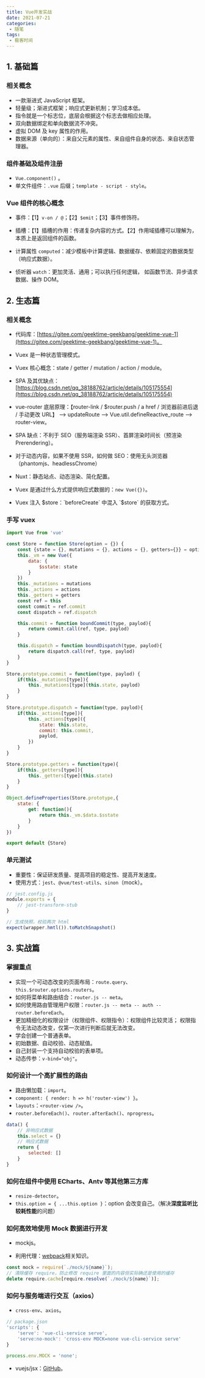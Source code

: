 ```yaml
---
title: Vue开发实战
date: 2021-07-21
categories:
 - 随笔
tags:
 - 极客时间
---
```


<!-- more -->



## 1. 基础篇

### 相关概念

- 一款渐进式 JavaScript 框架。
- 轻量级；渐进式框架；响应式更新机制；学习成本低。
- 指令就是一个标志位，底层会根据这个标志去做相应处理。
- 双向数据绑定和单向数据流不冲突。
- 虚拟 DOM 及 key 属性的作用。
- 数据来源（单向的）：来自父元素的属性、来自组件自身的状态、来自状态管理器。



### 组件基础及组件注册

- `Vue.component()` 。
- 单文件组件：`.vue` 后缀；`template - script - style`。



### Vue 组件的核心概念

- 事件：【1】`v-on / @`；【2】`$emit`；【3】事件修饰符。

- 插槽：【1】插槽的作用：传递复杂内容的方式。【2】作用域插槽可以理解为，本质上是返回组件的函数。
- 计算属性 `computed`：减少模板中计算逻辑、数据缓存、依赖固定的数据类型（响应式数据）。
- 侦听器 `watch`：更加灵活、通用；可以执行任何逻辑，  如函数节流、异步请求数据、操作 DOM。



## 2. 生态篇

### 相关概念

- 代码库：[https://gitee.com/geektime-geekbang/geektime-vue-1](https://gitee.com/geektime-geekbang/geektime-vue-1)。

- Vuex 是一种状态管理模式。
- Vuex 核心概念：state / getter / mutation / action / module。
- SPA 及其优缺点：[https://blog.csdn.net/qq_38188762/article/details/105175554](https://blog.csdn.net/qq_38188762/article/details/105175554)
- vue-router 底层原理：【router-link / $router.push / a href / 浏览器前进后退 / 手动更改 URL】 --> updateRoute --> Vue.util.defineReactive_route --> router-view。
- SPA 缺点：不利于 SEO（服务端渲染 SSR）、首屏渲染时间长（预渲染 Prerendering）。
- 对于动态内容，如果不使用 SSR，如何做 SEO：使用无头浏览器（phantomjs、headlessChrome）
- Nuxt：静态站点、动态渲染、简化配置。
- Vuex 是通过什么方式提供响应式数据的：`new Vue({})`。
- Vuex 注入 $store：`beforeCreate` 中混入 `$store` 的获取方式。



### 手写 vuex

```javascript
import Vue from 'vue'

const Store = function Store(option = {}) {
    const {state = {}, mutations = {}, actions = {}, getters={}} = option;
    this._vm = new Vue({
        data: {
            $sstate: state
        }
    })
    this._mutations = mutations
    this._actions = actions
    this._getters = getters
    const ref = this
    const commit = ref.commit
    const dispatch = ref.dispatch

    this.commit = function boundCommit(type, paylod){
        return commit.call(ref, type, paylod)
    }

    this.dispatch = function boundDispatch(type, paylod){
        return dispatch.call(ref, type, paylod)
    }
}

Store.prototype.commit = function(type, paylod) {
    if(this._mutations[type]){
        this._mutations[type](this.state, paylod)
    }
}

Store.prototype.dispatch = function(type, paylod){
    if(this._actions[type]){
        this._actions[type]({
            state: this.state,
            commit: this.commit,
            paylod,
        })
    }
}

Store.prototype.getters = function(type){
    if(this._getters[type]){
        this._getters[type](this.state)
    }
}

Object.defineProperties(Store.prototype,{
    state: {
        get: function(){
            return this._vm.$data.$sstate
        }
    }
})

export default {Store}
```



### 单元测试 

- 重要性：保证研发质量、提高项目的稳定性、提高开发速度。
- 使用方式：`jest`、`@vue/test-utils`、`sinon`（mock）。

```javascript
// jest.config.js
module.exports = {
    // jest-transform-stub
}
```

```javascript
// 生成快照，校验两次 html
expect(wrapper.hmtl()).toMatchSnapshot()
```



## 3. 实战篇

### 掌握重点

- 实现一个可动态改变的页面布局：`route.query`、`this.$router.options.routers`。
- 如何将菜单和路由结合：`router.js -- meta`。
- 如何使用路由管理用户权限：`router.js -- meta -- auth -- router.beforeEach`。
- 更加精细化的权限设计（权限组件、权限指令）：权限组件比较灵活； 权限指令无法动态改变，仅第一次进行判断后就无法改变。
- 学会创建一个普通表单。
- 初始数据、自动校验、动态赋值。
- 自己封装一个支持自动校验的表单项。
- 动态传参：`v-bind="obj"`。



### 如何设计一个高扩展性的路由

- 路由懒加载：`import`。
- `component: { render: h => h('router-view') }`。
- `layouts`：`<router-view />`。
- `router.beforeEach()`、`router.afterEach()`、`nprogress`。 

```javascript
data() {
    // 非响应式数据
    this.select = {}
    // 响应式数据
    return {
        selected: []
    }
}
```



### 如何在组件中使用 ECharts、Antv 等其他第三方库

- `resize-detector`。
- `this.option = { ...this.option }`：option 会改变自己。（解决**深度监听比较耗性能**的问题）



### 如何高效地使用 Mock 数据进行开发

- mockjs。

- 利用代理：[webpack](https://webpack.docschina.org/configuration/dev-server/#devserverproxy)相关知识。

```javascript
const mock = require(`./mock/${name}`);
// 清除缓存 require，防止修改 require 里面的内容但实际确还是使用的缓存
delete require.cache[require.resolve(`./mock/${name}`)];
```



### 如何与服务端进行交互（axios）

- `cross-env`、`axios`。

```javascript
// package.json
'scripts': {
    'serve': 'vue-cli-service serve',
    'serve:no-mock': 'cross-env MOCK=none vue-cli-service serve'
}

process.env.MOCK = 'none';
```

- vuejs/jsx：[GitHub](https://github.com/vuejs/jsx-vue2)。